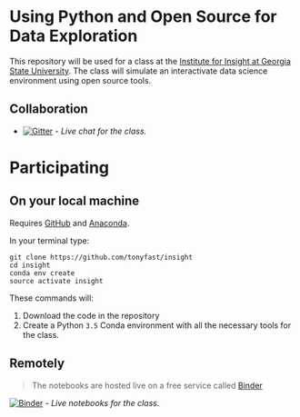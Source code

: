 # Using Python and Open Source for Data Exploration

This repository will be used for a class at the [Institute for Insight at Georgia State University](http://insight.gsu.edu/).
The class will simulate an interactivate data science environment using open source tools.

## Collaboration

* [![Gitter](https://badges.gitter.im/tonyfast/insight.svg)](https://gitter.im/tonyfast/insight?utm_source=badge&utm_medium=badge&utm_campaign=pr-badge) - _Live chat for the class._

# Participating

## On your local machine

Requires [GitHub](https://desktop.github.com/) and [Anaconda](https://www.continuum.io/downloads).

In your terminal type:

```
git clone https://github.com/tonyfast/insight
cd insight
conda env create
source activate insight
```

These commands will:

1. Download the code in the repository
2. Create a Python ``3.5`` Conda environment with all the necessary tools for the class.

## Remotely

> The notebooks are hosted live on a free service called [Binder](http://mybinder.org)

[![Binder](http://mybinder.org/badge.svg)](http://mybinder.org/repo/tonyfast/insight) - _Live notebooks for the class._
